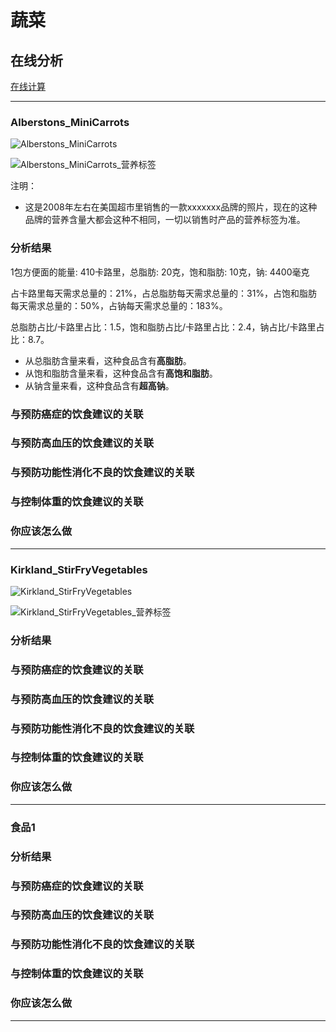 # 蔬菜

## 在线分析

[在线计算](https://jsfiddle.net/quanbinn/f6y5jb8p/)

--------------------

### Alberstons_MiniCarrots

![Alberstons_MiniCarrots](/images/天然食品的分析/蔬菜/Alberstons_MiniCarrots.jpg)

![Alberstons_MiniCarrots_营养标签](/images/天然食品的分析/蔬菜/Alberstons_MiniCarrots_营养标签.jpg)

注明：

- 这是2008年左右在美国超市里销售的一款xxxxxxx品牌的照片，现在的这种品牌的营养含量大都会这种不相同，一切以销售时产品的营养标签为准。

### 分析结果

1包方便面的能量: 410卡路里，总脂肪: 20克，饱和脂肪: 10克，钠: 4400毫克

占卡路里每天需求总量的：21%，占总脂肪每天需求总量的：31%，占饱和脂肪每天需求总量的：50%，占钠每天需求总量的：183%。

总脂肪占比/卡路里占比：1.5，饱和脂肪占比/卡路里占比：2.4，钠占比/卡路里占比：8.7。

- 从总脂肪含量来看，这种食品含有**高脂肪**。
- 从饱和脂肪含量来看，这种食品含有**高饱和脂肪**。
- 从钠含量来看，这种食品含有**超高钠**。

### 与预防癌症的饮食建议的关联

### 与预防高血压的饮食建议的关联

### 与预防功能性消化不良的饮食建议的关联

### 与控制体重的饮食建议的关联

### 你应该怎么做

---------------------

### Kirkland_StirFryVegetables

![Kirkland_StirFryVegetables](/images/天然食品的分析/蔬菜/Kirkland_StirFryVegetables.jpg)

![Kirkland_StirFryVegetables_营养标签](/images/天然食品的分析/蔬菜/Kirkland_StirFryVegetables_营养标签.jpg)

### 分析结果

### 与预防癌症的饮食建议的关联

### 与预防高血压的饮食建议的关联

### 与预防功能性消化不良的饮食建议的关联

### 与控制体重的饮食建议的关联

### 你应该怎么做

---------------------

### 食品1

### 分析结果

### 与预防癌症的饮食建议的关联

### 与预防高血压的饮食建议的关联

### 与预防功能性消化不良的饮食建议的关联

### 与控制体重的饮食建议的关联

### 你应该怎么做

---------------------


